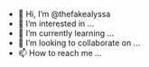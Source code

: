 - 👋 Hi, I’m @thefakealyssa
- 👀 I’m interested in ...
- 🌱 I’m currently learning ...
- 💞️ I’m looking to collaborate on ...
- 📫 How to reach me ...

<!---
thefakealyssa/thefakealyssa is a ✨ special ✨ repository because its `README.md` (this file) appears on your GitHub profile.
You can click the Preview link to take a look at your changes.
--->
